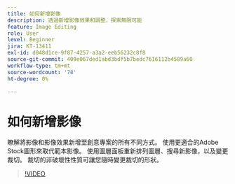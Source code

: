 ```yaml
---
title: 如何新增影像
description: 透過新增影像效果和調整，探索無限可能
feature: Image Editing
role: User
level: Beginner
jira: KT-13411
exl-id: d048d1ce-9f87-4257-a3a2-eeb56232c8f8
source-git-commit: 409e067ded1abd3bdf5b7bedc7616112b4589a60
workflow-type: tm+mt
source-wordcount: '78'
ht-degree: 0%

---
```


# 如何新增影像

瞭解將影像和影像效果新增至創意專案的所有不同方式。 使用更適合的Adobe Stock圖形來取代範本影像。 使用圖層面板重新排列圖層、搜尋新影像，以及變更裁切。 裁切的非破壞性性質可讓您隨時變更裁切的形狀。

>[!VIDEO](https://video.tv.adobe.com/v/3420226?quality=12&learn=on&hidetitle=true)
